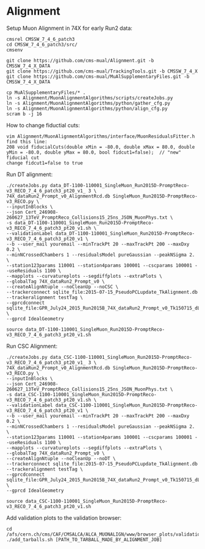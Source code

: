 # Alignment

Setup Muon Alignment in 74X for early Run2 data:

    cmsrel CMSSW_7_4_6_patch3
    cd CMSSW_7_4_6_patch3/src/
    cmsenv
    
    git clone https://github.com/cms-mual/Alignment.git -b CMSSW_7_4_X_DATA
    git clone https://github.com/cms-mual/TrackingTools.git -b CMSSW_7_4_X
    git clone https://github.com/cms-mual/MuAlSupplementaryFiles.git -b CMSSW_7_4_X_DATA
    
    cp MuAlSupplementaryFiles/* .
    ln -s Alignment/MuonAlignmentAlgorithms/scripts/createJobs.py
    ln -s Alignment/MuonAlignmentAlgorithms/python/gather_cfg.py
    ln -s Alignment/MuonAlignmentAlgorithms/python/align_cfg.py
    scram b -j 16
    
How to change fiductial cuts:

    vim Alignment/MuonAlignmentAlgorithms/interface/MuonResidualsFitter.h 
    find this line:
    208 void fiducialCuts(double xMin = -80.0, double xMax = 80.0, double yMin = -80.0, double yMax = 80.0, bool fidcut1=false);  // "new" fiducial cut
    change fidcut1=false to true

Run DT alignment:

    ./createJobs.py data_DT-1100-110001_SingleMuon_Run2015D-PromptReco-v3_RECO_7_4_6_patch3_pt20_v1_ 3 \
    74X_dataRun2_Prompt_v0_AlignmentRcd.db SingleMuon_Run2015D-PromptReco-v3_RECO.py \
    --inputInBlocks \
    --json Cert_246908-260627_13TeV_PromptReco_Collisions15_25ns_JSON_MuonPhys.txt \
    -s data_DT-1100-110001_SingleMuon_Run2015D-PromptReco-v3_RECO_7_4_6_patch3_pt20_v1.sh \
    --validationLabel data_DT-1100-110001_SingleMuon_Run2015D-PromptReco-v3_RECO_7_4_6_patch3_pt20_v1 \
    --b --user_mail youremail --minTrackPt 20 --maxTrackPt 200 --maxDxy 0.2 \
    --minNCrossedChambers 1 --residualsModel pureGaussian --peakNSigma 2. \
    --station123params 110001 --station4params 100001 --cscparams 100001 --useResiduals 1100 \
    --mapplots --curvatureplots --segdiffplots --extraPlots \
    --globalTag 74X_dataRun2_Prompt_v0 \
    --createAlignNtuple --noCleanUp --noCSC \
    --trackerconnect sqlite_file:2015-07-15_PseudoPCLupdate_TkAlignment.db --trackeralignment testTag \
    --gprcdconnect sqlite_file:GPR_July24_2015_Run2015B_74X_dataRun2_Prompt_v0_Tk150715_dL4_iter1.db \
    --gprcd IdealGeometry

    source data_DT-1100-110001_SingleMuon_Run2015D-PromptReco-v3_RECO_7_4_6_patch3_pt20_v1.sh

Run CSC Alignment:

    ./createJobs.py data_CSC-1100-110001_SingleMuon_Run2015D-PromptReco-v3_RECO_7_4_6_patch3_pt20_v1_ 3 \
    74X_dataRun2_Prompt_v0_AlignmentRcd.db SingleMuon_Run2015D-PromptReco-v3_RECO.py \
    --inputInBlocks \
    --json Cert_246908-260627_13TeV_PromptReco_Collisions15_25ns_JSON_MuonPhys.txt \
    -s data_CSC-1100-110001_SingleMuon_Run2015D-PromptReco-v3_RECO_7_4_6_patch3_pt20_v1.sh \
    --validationLabel data_CSC-1100-110001_SingleMuon_Run2015D-PromptReco-v3_RECO_7_4_6_patch3_pt20_v1 \
    --b --user_mail youremail --minTrackPt 20 --maxTrackPt 200 --maxDxy 0.2 \
    --minNCrossedChambers 1 --residualsModel pureGaussian --peakNSigma 2. \
    --station123params 110001 --station4params 100001 --cscparams 100001 --useResiduals 1100 \
    --mapplots --curvatureplots --segdiffplots --extraPlots \
    --globalTag 74X_dataRun2_Prompt_v0 \
    --createAlignNtuple --noCleanUp --noDT \
    --trackerconnect sqlite_file:2015-07-15_PseudoPCLupdate_TkAlignment.db --trackeralignment testTag \
    --gprcdconnect sqlite_file:GPR_July24_2015_Run2015B_74X_dataRun2_Prompt_v0_Tk150715_dL4_iter1.db \
    --gprcd IdealGeometry
    
    source data_CSC-1100-110001_SingleMuon_Run2015D-PromptReco-v3_RECO_7_4_6_patch3_pt20_v1.sh

Add validation plots to the validation browser:

    cd /afs/cern.ch/cms/CAF/CMSALCA/ALCA_MUONALIGN/www/browser_plots/validation
    ./add_tarballs.sh [PATH_TO_TARBALL_MADE_BY_ALIGNMENT_JOB]
